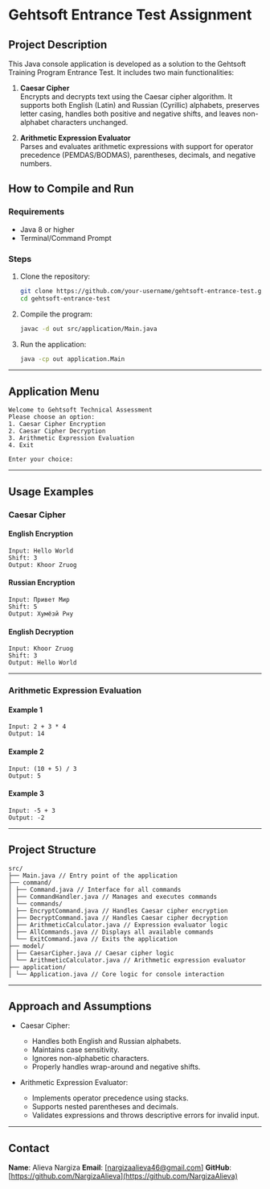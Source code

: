 # Gehtsoft Entrance Test Assignment

## Project Description

This Java console application is developed as a solution to the Gehtsoft Training Program Entrance Test. It includes two main functionalities:

1. **Caesar Cipher**  
   Encrypts and decrypts text using the Caesar cipher algorithm. It supports both English (Latin) and Russian (Cyrillic) alphabets, preserves letter casing, handles both positive and negative shifts, and leaves non-alphabet characters unchanged.

2. **Arithmetic Expression Evaluator**  
   Parses and evaluates arithmetic expressions with support for operator precedence (PEMDAS/BODMAS), parentheses, decimals, and negative numbers.

## How to Compile and Run

### Requirements
- Java 8 or higher
- Terminal/Command Prompt

### Steps

1. Clone the repository:
   ```bash
   git clone https://github.com/your-username/gehtsoft-entrance-test.git
   cd gehtsoft-entrance-test

2. Compile the program:

   ```bash
   javac -d out src/application/Main.java
   ```

3. Run the application:

   ```bash
   java -cp out application.Main
   ```

---

## Application Menu

```
Welcome to Gehtsoft Technical Assessment
Please choose an option:
1. Caesar Cipher Encryption
2. Caesar Cipher Decryption
3. Arithmetic Expression Evaluation
4. Exit

Enter your choice:
```

---

## Usage Examples

### Caesar Cipher

#### English Encryption

```
Input: Hello World
Shift: 3
Output: Khoor Zruog
```

#### Russian Encryption

```
Input: Привет Мир
Shift: 5
Output: Хумёзй Рну
```

#### English Decryption

```
Input: Khoor Zruog
Shift: 3
Output: Hello World
```

---

### Arithmetic Expression Evaluation

#### Example 1

```
Input: 2 + 3 * 4
Output: 14
```

#### Example 2

```
Input: (10 + 5) / 3
Output: 5
```

#### Example 3

```
Input: -5 + 3
Output: -2
```

---

## Project Structure

```
src/
├── Main.java // Entry point of the application
├── command/
│ ├── Command.java // Interface for all commands
│ ├── CommandHandler.java // Manages and executes commands
│ └── commands/
│ ├── EncryptCommand.java // Handles Caesar cipher encryption
│ ├── DecryptCommand.java // Handles Caesar cipher decryption
│ ├── ArithmeticCalculator.java // Expression evaluator logic
│ ├── AllCommands.java // Displays all available commands
│ └── ExitCommand.java // Exits the application
├── model/
│ ├── CaesarCipher.java // Caesar cipher logic
│ └── ArithmeticCalculator.java // Arithmetic expression evaluator
├── application/
│ └── Application.java // Core logic for console interaction
```

---

## Approach and Assumptions

* Caesar Cipher:

  * Handles both English and Russian alphabets.
  * Maintains case sensitivity.
  * Ignores non-alphabetic characters.
  * Properly handles wrap-around and negative shifts.

* Arithmetic Expression Evaluator:

  * Implements operator precedence using stacks.
  * Supports nested parentheses and decimals.
  * Validates expressions and throws descriptive errors for invalid input.

---

## Contact

**Name**: Alieva Nargiza
**Email**: \[[nargizaalieva46@gmail.com](mailto:nargizaalieva46@gmail.com)]
**GitHub**: [https://github.com/NargizaAlieva](https://github.com/NargizaAlieva)
